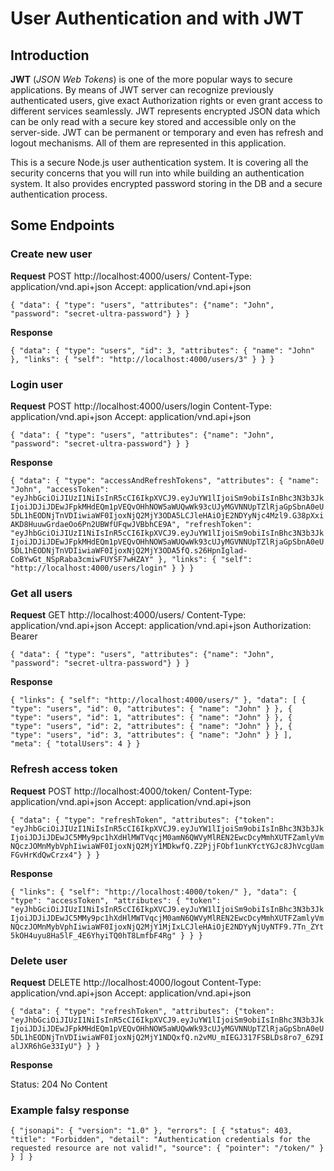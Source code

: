 # User Authentication and with JWT

## Introduction
**JWT** (*JSON Web Tokens*) is one of the more popular ways to secure applications. By means of JWT server can recognize previously authenticated users, give exact Authorization rights or even grant access to different services seamlessly. JWT represents encrypted JSON data which can be only read with a secure key stored and accessible only on the server-side. JWT can be permanent or temporary and even has refresh and logout mechanisms. All of them are represented in this application.

This is a secure Node.js user authentication system. It is covering all the security concerns that you will run into while building an authentication system. It also provides encrypted password storing in the DB and a secure authentication process.

## Some Endpoints

### Create new user

**Request**
POST http://localhost:4000/users/
Content-Type: application/vnd.api+json
Accept: application/vnd.api+json

`{
             "data": {
                 "type": "users",
                 "attributes": {"name": "John", "password": "secret-ultra-password"}
             }
}`

**Response**

`{
     "data": {
         "type": "users",
         "id": 3,
         "attributes": {
             "name": "John"
         },
         "links": {
             "self": "http://localhost:4000/users/3"
         }
     }
 }`
 
### Login user
 
 **Request**
 POST http://localhost:4000/users/login
 Content-Type: application/vnd.api+json
 Accept: application/vnd.api+json
 
 `{
              "data": {
                  "type": "users",
                  "attributes": {"name": "John", "password": "secret-ultra-password"}
              }
  }`
 
 **Response**
 
 `{
      "data": {
          "type": "accessAndRefreshTokens",
          "attributes": {
              "name": "John",
              "accessToken": "eyJhbGciOiJIUzI1NiIsInR5cCI6IkpXVCJ9.eyJuYW1lIjoiSm9obiIsInBhc3N3b3JkIjoiJDJiJDEwJFpkMHdEQm1pVEQvOHhNOW5aWUQwWk93cUJyMGVNNUpTZlRjaGpSbnA0eU5DL1hEODNjTnVDIiwiaWF0IjoxNjQ2MjY3ODA5LCJleHAiOjE2NDYyNjc4Mzl9.G38pXxiAKD8HuuwGrdaeOo6Pn2UBWfUFqwJVBbhCE9A",
              "refreshToken": "eyJhbGciOiJIUzI1NiIsInR5cCI6IkpXVCJ9.eyJuYW1lIjoiSm9obiIsInBhc3N3b3JkIjoiJDJiJDEwJFpkMHdEQm1pVEQvOHhNOW5aWUQwWk93cUJyMGVNNUpTZlRjaGpSbnA0eU5DL1hEODNjTnVDIiwiaWF0IjoxNjQ2MjY3ODA5fQ.s26HpnIglad-CoBYwGt_NSpRaba3cmiwFUYSF7wHZAY"
          },
          "links": {
              "self": "http://localhost:4000/users/login"
          }
      }
  }`
  
 ### Get all users
  
  **Request**
  GET http://localhost:4000/users/
  Content-Type: application/vnd.api+json
  Accept: application/vnd.api+json
  Authorization: Bearer <accessToken>
  
  `{
               "data": {
                   "type": "users",
                   "attributes": {"name": "John", "password": "secret-ultra-password"}
               }
   }`
  
  **Response**
  
  `{
       "links": {
           "self": "http://localhost:4000/users/"
       },
       "data": [
           {
               "type": "users",
               "id": 0,
               "attributes": {
                   "name": "John"
               }
           },
           {
               "type": "users",
               "id": 1,
               "attributes": {
                   "name": "John"
               }
           },
           {
               "type": "users",
               "id": 2,
               "attributes": {
                   "name": "John"
               }
           },
           {
               "type": "users",
               "id": 3,
               "attributes": {
                   "name": "John"
               }
           }
       ],
       "meta": {
           "totalUsers": 4
       }
   }`
   
### Refresh access token
 
 **Request**
 POST http://localhost:4000/token/
 Content-Type: application/vnd.api+json
 Accept: application/vnd.api+json
 
 `{
              "data": {
                  "type": "refreshToken",
                  "attributes": {"token": "eyJhbGciOiJIUzI1NiIsInR5cCI6IkpXVCJ9.eyJuYW1lIjoiSm9obiIsInBhc3N3b3JkIjoiJDJiJDEwJC5MMy9pc1hXdHlMWTVqcjM0amN6QWVyMlREN2EwcDcyMmhXUTFZamlyVmNQczJOMnMybVphIiwiaWF0IjoxNjQ2MjY1MDkwfQ.Z2PjjFObf1unKYctYGJc8JhVcgUamFGvHrKdQwCrzx4"}
              }
  }`
 
 **Response**
 
 `{
      "links": {
          "self": "http://localhost:4000/token/"
      },
      "data": {
          "type": "accessToken",
          "attributes": {
              "token": "eyJhbGciOiJIUzI1NiIsInR5cCI6IkpXVCJ9.eyJuYW1lIjoiSm9obiIsInBhc3N3b3JkIjoiJDJiJDEwJC5MMy9pc1hXdHlMWTVqcjM0amN6QWVyMlREN2EwcDcyMmhXUTFZamlyVmNQczJOMnMybVphIiwiaWF0IjoxNjQ2MjY1MjIxLCJleHAiOjE2NDYyNjUyNTF9.7Tn_ZYt5kOH4uyu8Ha5lF_4E6YhyiTQ0hT8LmfbF4Rg"
          }
      }
  }`
  
### Delete user
 
 **Request**
 DELETE http://localhost:4000/logout
 Content-Type: application/vnd.api+json
 Accept: application/vnd.api+json
 
 `{
              "data": {
                  "type": "refreshToken",
                  "attributes": {"token": "eyJhbGciOiJIUzI1NiIsInR5cCI6IkpXVCJ9.eyJuYW1lIjoiSm9obiIsInBhc3N3b3JkIjoiJDJiJDEwJFpkMHdEQm1pVEQvOHhNOW5aWUQwWk93cUJyMGVNNUpTZlRjaGpSbnA0eU5DL1hEODNjTnVDIiwiaWF0IjoxNjQ2MjY1NDQxfQ.n2vMU_mIEGJ317FSBLDs8ro7_6Z9IalJXR6hGe33IyU"}
              }
  }`
 
 **Response**
 
Status: 204
No Content

### Example falsy response
 
`{
     "jsonapi": {
         "version": "1.0"
     },
     "errors": [
         {
             "status": 403,
             "title": "Forbidden",
             "detail": "Authentication credentials for the requested resource are not valid!",
             "source": {
                 "pointer": "/token/"
             }
         }
     ]
 }`